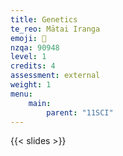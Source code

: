 ```yaml
---
title: Genetics
te_reo: Mātai Iranga
emoji: 🧬
nzqa: 90948
level: 1
credits: 4
assessment: external
weight: 1
menu:
    main:
        parent: "11SCI"
---
```


<!-- ## Learning Outcomes _/ Ngā Whāinga Ako_

1. Understand the relationship between cells, nuclei, chromosomes, genes, alleles and DNA.
2. Understand the role DNA plays in carrying instructions to the next generation and determining phenotype.
3. Understand the structure of DNA (double helix, nucleotide, sugar, phosphate, base, and the base pairing rule).
4. Understand that DNA contains the code for making proteins, and proteins are the building blocks for most of your body.
5. Understand variation in terms of it being continuous or not continuous.
6. Know and understand mitosis.
    - Why and where it occurs.
    - What happens to chromosome number and why.
    - The significance of the number of cells produced.
7. Understand the advantages and disadvantages of asexual reproduction in terms of producing offspring that are genetically identical (clones).
8. Know and understand meiosis.
    - Why and where it occurs.
    - What happens to chromosome number and why.
    - The significance of the number of cells produced.
9. Understand how sexual reproduction produces new combinations of alleles.
10. Compare and contrast mitosis and meiosis.
11. Understand the importance of mutations in population variation and the importance of variation in a population to survive in a changing environment.
12. Understand and use the terms “genotype and phenotype”, “homozygous and heterozygous” and “dominant and recessive”.
13. Know how to carry out genetic crosses using punnet squares and determine genotypic and phenotypic ratios.
14. Know how to use pedigree charts to determine genotype and phenotype.
15. Understand how to use a ‘test cross’. -->

{{< slides >}}

<!-- ## Unit Plan _/ Mahere Kōwae_

|        | Akoranga 1                                         | Akoranga 2                  | Akoranga 3                         | Akoranga 4                    |
|:-------|:---------------------------------------------------|:----------------------------|:-----------------------------------|:------------------------------|
| Week 1 | _Teacher Only Day_                                 | _Juniors Only_              | Relationship between cells to DNA  | The Role of DNA               |
| Week 2 | Structure of DNA                                   | Structure of DNA & Proteins | _Waitangi Day_                     | Variation                     |
| Week 3 | Mitosis                                            | Mitosis                     | Meiosis                            | Meiosis                       |
| Week 4 | Advantages & Disadvantages of Asexual Reproduction | Sexual Reproduction         | Compare & Contrast Meiosis/Mitosis | Mutations                     |
| Week 5 | Genetic Terms                                      | Genetic Crosses             | _Athletics Day_                    | Phenotypic & Genotypic Ratios |
| Week 6 | Pedigree Charts                                    | Test Crosses                | __Revision__                       | __TEST__                      | -->
